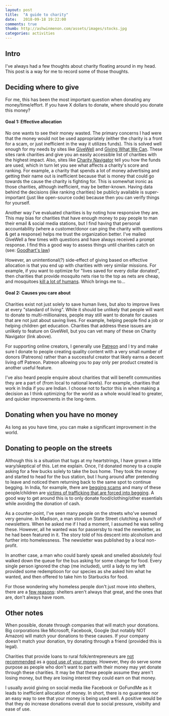```yaml
---
layout: post
title:  "A guide to charity"
date:   2018-09-18 19:22:00
comments: true
thumb: http://ashwinmenon.com/assets/images/stocks.jpg
categories: activities
---
```


## Intro
I've always had a few thoughts about charity floating around in my head. This post is a way for me to record some of those thoughts.

## Deciding where to give
For me, this has been the most important question when donating any money/time/effort. If you have X dollars to donate, where should you donate this money?

#### Goal 1: Effective allocation
No one wants to see their money wasted. The primary concerns I had were that the money would not be used appropriately (either the charity is a front for a scam, or just inefficient in the way it utilizes funds). This is solved well enough for my needs by sites like [GiveWell](https://www.givewell.org) and [Giving What We Can](https://www.givingwhatwecan.org). These sites rank charities and give you an easily accessible list of charities with the highest impact. Also, sites like [Charity Navigator](https://www.charitynavigator.org) tell you how the funds are used, which in turn let you see what affects a charity's score and ranking. For example, a charity that spends a lot of money advertising and getting their name out is inefficient because that is money that could go towards the cause the charity is fighting for. This is somewhat ironic as those charities, although inefficient, may be better-known. Having data behind the decisions (like ranking charities) be publicly available is super-important (just like open-source code) because then you can verify things for yourself.

Another way I've evaluated charities is by noting how responsive they are. This may bias for charities that have enough money to pay people to man their email & social media stations, but I find having that personal accountability (where a customer/donor can ping the charity with questions & get a response) helps me trust the organization better. I've mailed GiveWell a few times with questions and have always received a prompt response. I find this a good way to assess things until charities catch on (see: [Goodhart's law](https://en.wikipedia.org/wiki/Goodhart%27s_law))

However, an unintentional(?) side-effect of giving based on effective allocation is that you end up with charities with very similar missions. For example, if you want to optimize for "lives saved for every dollar donated", then charities that provide mosquito nets rise to the top as nets are cheap, and mosquitoes [kill a lot of humans](https://www.smithsonianmag.com/smart-news/mosquitoes-kill-more-humans-human-murderers-do-180951272/). Which brings me to...

#### Goal 2: Causes you care about
Charities exist not just solely to save human lives, but also to improve lives at every "standard of living". While it should be unlikely that people will want to donate to multi-millionaires, people may still want to donate for causes that are not just about saving lives. For example, helping people find a job or helping children get education. Charities that address these issues are unlikely to feature on GiveWell, but you can vet many of these on Charity Navigator (link above).

For supporting online creators, I generally use [Patreon](https://www.patreon.org) and I try and make sure I donate to people creating quality content with a very small number of donors (Patreons) rather than a successful creator that likely earns a decent living off Patreon. Patreon allowing you to pay only per product created is another useful feature.

I've also heard people enquire about charities that will benefit communities they are a part of (from local to national levels). For example, charities that work in India if you are Indian. I choose not to factor this in when making a decision as I think optimizing for the world as a whole would lead to greater, and quicker improvements in the long-term.

## Donating when you have no money
As long as you have time, you can make a significant improvement in the world. 

## Donating to people on the streets
Although this is a situation that tugs at my heartstrings, I have grown a little wary/skeptical of this. Let me explain. Once, I'd donated money to a couple asking for a few bucks solely to take the bus home. They took the money and started to head for the bus station, but I hung around after pretending to leave and noticed them returning back to the same spot to continue begging. In India, for example, there are [begging scams](https://www.tripsavvy.com/india-beggars-and-begging-scams-1539144) and many of these people/children are [victims of trafficking that are forced into begging](http://www.slate.com/articles/double_x/doublex/2013/09/giving_money_to_child_beggars_don_t_do_it.html). A good way to get around this is to only donate food/clothing/other essentials while avoiding the donation of cash.

As a counter-point, I've seen many people on the streets who've seemed very genuine. In Madison, a man stood on State Street clutching a bunch of newsletters. When he asked me if I had a moment, I assumed he was selling these. However, all he wanted was for passersby to read the newsletter, as he had been featured in it. The story told of his descent into alcoholism and further into homelessness. The newsletter was published by a local non-profit.

In another case, a man who could barely speak and smelled absolutely foul walked down the queue for the bus asking for some change for food. Every single person ignored the chap (me included), until a lady to my left provided some redemptioon for our species as she asked him what he wanted, and then offered to take him to Starbucks for food.

For those wondering why homeless people don't just move into shelters, there are a [few reasons](https://www.npr.org/2012/12/06/166666265/why-some-homeless-choose-the-streets-over-shelters): shelters aren't always that great, and the ones that are, don't always have room.

## Other notes
When possible, donate through companies that will match your donations. Big corporations like Microsoft, Facebook, Google (but notably NOT Amazon) will match your donations to these causes. If your company doesn't match your donation, try donating through a friend (provided this is legal).

Charities that provide loans to rural folk/entrepreneurs are [not recommended](https://blog.givewell.org/2009/12/28/celebrated-charities-that-we-dont-recommend/) as a [good use of your money](https://blog.givewell.org/2009/12/25/where-we-stand-on-microfinance-charity/). However, they do serve some purpose as people who don't want to part with their money may yet donate through these charities. It may be that these people assume they aren't losing money, but they are losing interest they could earn on that money.

I usually avoid giving on social media like Facebook or GoFundMe as it leads to inefficient allocation of money. In short, there is no guarantee nor an easy way to see that your money is being used well. A positive would be that they do increase donations overall due to social pressure, visibilty and ease of use.
